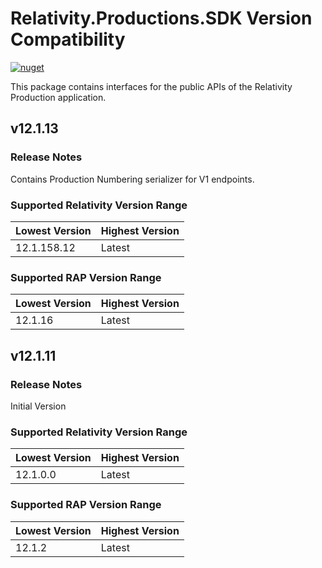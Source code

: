 # Relativity.Productions.SDK Version Compatibility

[![nuget](https://img.shields.io/nuget/v/Relativity.Productions.SDK.svg)](https://www.nuget.org/packages/Relativity.Productions.SDK)

This package contains interfaces for the public APIs of the Relativity Production application.

## v12.1.13

### Release Notes

Contains Production Numbering serializer for V1 endpoints.

### Supported Relativity Version Range

Lowest Version | Highest Version
--- | ---
12.1.158.12 | Latest

### Supported RAP Version Range

Lowest Version | Highest Version
--- | ---
12.1.16 | Latest

## v12.1.11

### Release Notes

Initial Version

### Supported Relativity Version Range

Lowest Version | Highest Version
--- | ---
12.1.0.0 | Latest

### Supported RAP Version Range

Lowest Version | Highest Version
--- | ---
12.1.2 | Latest